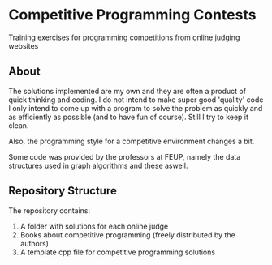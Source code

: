 # Competitive Programming Contests

Training exercises for programming competitions from online judging websites

## About

The solutions implemented are my own and they are often a product of quick thinking and coding. I do not intend to make super good 'quality' code I only intend to come up with a program to solve the problem as quickly and as efficiently as possible (and to have fun of course). Still I try to keep it clean.

Also, the programming style for a competitive environment changes a bit. 

Some code was provided by the professors at FEUP, namely the data structures used in graph algorithms and these aswell.


## Repository Structure

The repository contains:

1. A folder with solutions for each online judge
2. Books about competitive programming (freely distributed by the authors)
3. A template cpp file for competitive programming solutions
